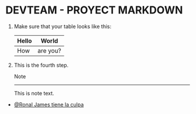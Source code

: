 # DEVTEAM - PROYECT MARKDOWN

1. Make sure that your table looks like this:

   | Hello | World |
   |---|---|
   | How | are you? |
2. This is the fourth step.

   >[!NOTE]
   >-------
   >This is note text.

- [@Ronal James tiene la culpa](https://github.com/Jamesllm)

